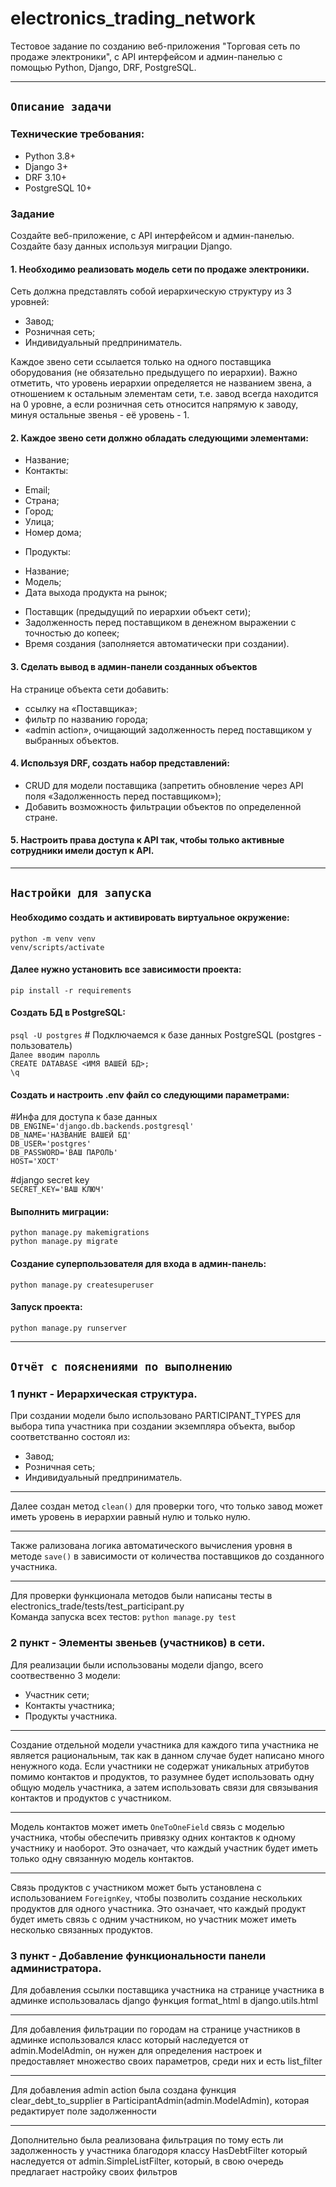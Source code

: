 # electronics_trading_network  
Тестовое задание по созданию веб-приложения "Торговая сеть по продаже электроники", с API интерфейсом и админ-панелью с помощью Python, Django, DRF, PostgreSQL.  
***
## `Описание задачи`  
### Технические требования:
- Python 3.8+  
- Django 3+  
- DRF 3.10+  
- PostgreSQL 10+  

### Задание
Создайте веб-приложение, с API интерфейсом и админ-панелью.  
Создайте базу данных используя миграции Django.  

#### 1. Необходимо реализовать модель сети по продаже электроники. 
Сеть должна представлять собой иерархическую структуру из 3 уровней:  
- Завод;  
- Розничная сеть;  
- Индивидуальный предприниматель.

Каждое звено сети ссылается только на одного поставщика оборудования (не обязательно предыдущего по иерархии). Важно отметить, что уровень иерархии определяется не названием звена, а отношением к остальным элементам сети, т.е. завод всегда находится на 0 уровне, а если розничная сеть относится напрямую к заводу, минуя остальные звенья - её уровень - 1.  

#### 2. Каждое звено сети должно обладать следующими элементами:
- Название;
- Контакты:
* Email;
* Страна;
* Город;
* Улица;
* Номер дома;
- Продукты:
* Название;
* Модель;
* Дата выхода продукта на рынок;
- Поставщик (предыдущий по иерархии объект сети);
- Задолженность перед поставщиком в денежном выражении с точностью до копеек;
- Время создания (заполняется автоматически при создании).

#### 3. Сделать вывод в админ-панели созданных объектов
На странице объекта сети добавить:
- ссылку на «Поставщика»;
- фильтр по названию города;
- «admin action», очищающий задолженность перед поставщиком у выбранных объектов.

#### 4. Используя DRF, создать набор представлений:
- CRUD для модели поставщика (запретить обновление через API поля «Задолженность перед поставщиком»);
- Добавить возможность фильтрации объектов по определенной стране.

#### 5. Настроить права доступа к API так, чтобы только активные сотрудники имели доступ к API.
***
## `Настройки для запуска`

#### Необходимо создать и активировать виртуальное окружение:  
`python -m venv venv`  
`venv/scripts/activate`  
  
#### Далее нужно установить все зависимости проекта:  
`pip install -r requirements`  

#### Создать БД в PostgreSQL:
`psql -U postgres`  # Подключаемся к базе данных PostgreSQL (postgres - пользователь)  
`Далее вводим паролль`  
`CREATE DATABASE <ИМЯ ВАШЕЙ БД>;`  
`\q`  

#### Создать и настроить .env файл со следующими параметрами:  
#Инфа для доступа к базе данных  
`DB_ENGINE='django.db.backends.postgresql'`  
`DB_NAME='НАЗВАНИЕ ВАШЕЙ БД'`  
`DB_USER='postgres'`  
`DB_PASSWORD='ВАШ ПАРОЛЬ'`  
`HOST='ХОСТ'`  
  
#django secret key  
`SECRET_KEY='ВАШ КЛЮЧ'`  

#### Выполнить миграции:
`python manage.py makemigrations`  
`python manage.py migrate`  

#### Создание суперпользователя для входа в админ-панель:
`python manage.py createsuperuser`  

#### Запуск проекта:
`python manage.py runserver`  
***
## `Отчёт с пояснениями по выполнению`  

### 1 пункт - Иерархическая структура.
При создании модели было использовано PARTICIPANT_TYPES для выбора типа участника при создании экземпляра объекта, выбор соответстванно состоял из:  
- Завод;  
- Розничная сеть;  
- Индивидуальный предприниматель.
***
Далее создан метод `clean()` для проверки того, что только завод может иметь уровень в иерархии равный нулю и только нулю.  
***
Также рализована логика автоматического вычисления уровня в методе `save()` в зависимости от количества поставщиков до созданного участника.  
***
Для проверки функционала методов были написаны тесты в electronics_trade/tests/test_participant.py  
Команда запуска всех тестов: `python manage.py test`  

### 2 пункт - Элементы звеньев (участников) в сети.
Для реализации были использованы модели django, всего соотвественно 3 модели:
- Участник сети;
- Контакты участника;
- Продукты участника.
***
Создание отдельной модели участника для каждого типа участника не является рациональным, так как в данном случае будет написано много ненужного кода. Если участники не содержат уникальных атрибутов помимо контактов и продуктов, то разумнее будет использовать одну общую модель участника, а затем использовать связи для связывания контактов и продуктов с участником.
***
Модель контактов может иметь `OneToOneField` связь с моделью участника, чтобы обеспечить привязку одних контактов к одному участнику и наоборот. Это означает, что каждый участник будет иметь только одну связанную модель контактов.
***
Связь продуктов с участником может быть установлена с использованием `ForeignKey`, чтобы позволить создание нескольких продуктов для одного участника. Это означает, что каждый продукт будет иметь связь с одним участником, но участник может иметь несколько связанных продуктов.  

### 3 пункт - Добавление функциональности панели администратора.  
Для добавления ссылки поставщика участника на странице участника в админке использовалась django функция format_html в django.utils.html
***
Для добавления фильтрации по городам на странице участников в админке использовался класс который наследуется от admin.ModelAdmin, он нужен для определения настроек и предоставляет множество своих параметров, среди них и есть list_filter
***
Для добавления admin action была создана функция clear_debt_to_supplier в ParticipantAdmin(admin.ModelAdmin), которая редактирует поле задолженности
***
Дополнительно была реализована фильтрация по тому есть ли задолженность у участника благодоря классу HasDebtFilter который наследуется от admin.SimpleListFilter, который, в свою очередь предлагает настройку своих фильтров
